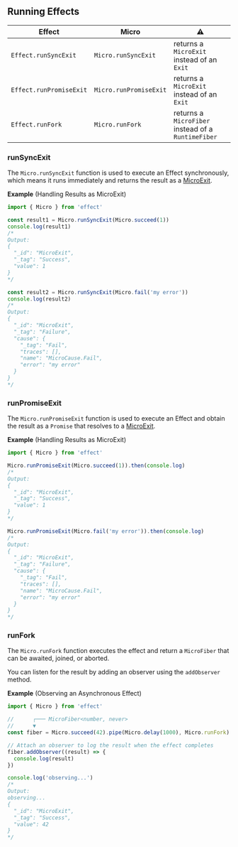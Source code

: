## Running Effects

| Effect                  | Micro                  | ⚠️                                                 |
| ----------------------- | ---------------------- | -------------------------------------------------- |
| `Effect.runSyncExit`    | `Micro.runSyncExit`    | returns a `MicroExit` instead of an `Exit`         |
| `Effect.runPromiseExit` | `Micro.runPromiseExit` | returns a `MicroExit` instead of an `Exit`         |
| `Effect.runFork`        | `Micro.runFork`        | returns a `MicroFiber` instead of a `RuntimeFiber` |

### runSyncExit

The `Micro.runSyncExit` function is used to execute an Effect synchronously, which means it runs immediately and returns the result as a [MicroExit](#microexit).

**Example** (Handling Results as MicroExit)

```ts twoslash
import { Micro } from 'effect'

const result1 = Micro.runSyncExit(Micro.succeed(1))
console.log(result1)
/*
Output:
{
  "_id": "MicroExit",
  "_tag": "Success",
  "value": 1
}
*/

const result2 = Micro.runSyncExit(Micro.fail('my error'))
console.log(result2)
/*
Output:
{
  "_id": "MicroExit",
  "_tag": "Failure",
  "cause": {
    "_tag": "Fail",
    "traces": [],
    "name": "MicroCause.Fail",
    "error": "my error"
  }
}
*/
```

### runPromiseExit

The `Micro.runPromiseExit` function is used to execute an Effect and obtain the result as a `Promise` that resolves to a [MicroExit](#microexit).

**Example** (Handling Results as MicroExit)

```ts twoslash
import { Micro } from 'effect'

Micro.runPromiseExit(Micro.succeed(1)).then(console.log)
/*
Output:
{
  "_id": "MicroExit",
  "_tag": "Success",
  "value": 1
}
*/

Micro.runPromiseExit(Micro.fail('my error')).then(console.log)
/*
Output:
{
  "_id": "MicroExit",
  "_tag": "Failure",
  "cause": {
    "_tag": "Fail",
    "traces": [],
    "name": "MicroCause.Fail",
    "error": "my error"
  }
}
*/
```

### runFork

The `Micro.runFork` function executes the effect and return a `MicroFiber` that can be awaited, joined, or aborted.

You can listen for the result by adding an observer using the `addObserver` method.

**Example** (Observing an Asynchronous Effect)

```ts twoslash
import { Micro } from 'effect'

//      ┌─── MicroFiber<number, never>
//      ▼
const fiber = Micro.succeed(42).pipe(Micro.delay(1000), Micro.runFork)

// Attach an observer to log the result when the effect completes
fiber.addObserver((result) => {
  console.log(result)
})

console.log('observing...')
/*
Output:
observing...
{
  "_id": "MicroExit",
  "_tag": "Success",
  "value": 42
}
*/
```
